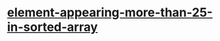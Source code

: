 # [element-appearing-more-than-25-in-sorted-array](https://leetcode-cn.com/problems/element-appearing-more-than-25-in-sorted-array)
